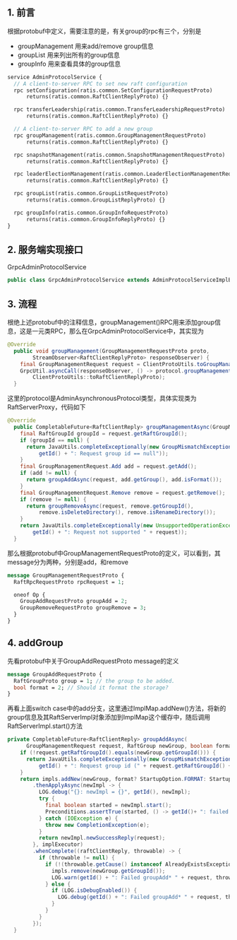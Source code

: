 ## 1. 前言

根据protobuf中定义，需要注意的是，有关group的rpc有三个，分别是

* groupManagement 用来add/remove group信息
* groupList 用来列出所有的group信息
* groupInfo 用来查看具体的group信息

```protobuf
service AdminProtocolService {
  // A client-to-server RPC to set new raft configuration
  rpc setConfiguration(ratis.common.SetConfigurationRequestProto)
      returns(ratis.common.RaftClientReplyProto) {}

  rpc transferLeadership(ratis.common.TransferLeadershipRequestProto)
      returns(ratis.common.RaftClientReplyProto) {}

  // A client-to-server RPC to add a new group
  rpc groupManagement(ratis.common.GroupManagementRequestProto)
      returns(ratis.common.RaftClientReplyProto) {}

  rpc snapshotManagement(ratis.common.SnapshotManagementRequestProto)
      returns(ratis.common.RaftClientReplyProto) {}

  rpc leaderElectionManagement(ratis.common.LeaderElectionManagementRequestProto)
      returns(ratis.common.RaftClientReplyProto) {}

  rpc groupList(ratis.common.GroupListRequestProto)
      returns(ratis.common.GroupListReplyProto) {}

  rpc groupInfo(ratis.common.GroupInfoRequestProto)
      returns(ratis.common.GroupInfoReplyProto) {}
}
```

## 2. 服务端实现接口

GrpcAdminProtocolService

```java
public class GrpcAdminProtocolService extends AdminProtocolServiceImplBase
```

## 3. 流程

根绝上述protobuf中的注释信息，groupManagement()RPC用来添加group信息，这是一元类RPC，那么在GrpcAdminProtocolService中，其实现为

```java
@Override
  public void groupManagement(GroupManagementRequestProto proto,
        StreamObserver<RaftClientReplyProto> responseObserver) {
    final GroupManagementRequest request = ClientProtoUtils.toGroupManagementRequest(proto);
    GrpcUtil.asyncCall(responseObserver, () -> protocol.groupManagementAsync(request),
        ClientProtoUtils::toRaftClientReplyProto);
  }
```

这里的protocol是AdminAsynchronousProtocol类型，具体实现类为RaftServerProxy，代码如下

```java
@Override
  public CompletableFuture<RaftClientReply> groupManagementAsync(GroupManagementRequest request) {
    final RaftGroupId groupId = request.getRaftGroupId();
    if (groupId == null) {
      return JavaUtils.completeExceptionally(new GroupMismatchException(
          getId() + ": Request group id == null"));
    }
    final GroupManagementRequest.Add add = request.getAdd();
    if (add != null) {
      return groupAddAsync(request, add.getGroup(), add.isFormat());
    }
    final GroupManagementRequest.Remove remove = request.getRemove();
    if (remove != null) {
      return groupRemoveAsync(request, remove.getGroupId(),
          remove.isDeleteDirectory(), remove.isRenameDirectory());
    }
    return JavaUtils.completeExceptionally(new UnsupportedOperationException(
        getId() + ": Request not supported " + request));
  }
```

那么根据protobuf中GroupManagementRequestProto的定义，可以看到，其message分为两种，分别是add，和remove

```protobuf
message GroupManagementRequestProto {
  RaftRpcRequestProto rpcRequest = 1;

  oneof Op {
    GroupAddRequestProto groupAdd = 2;
    GroupRemoveRequestProto groupRemove = 3;
  }
}
```

## 4. addGroup

先看protobuf中关于GroupAddRequestProto message的定义

```protobuf
message GroupAddRequestProto {
  RaftGroupProto group = 1; // the group to be added.
  bool format = 2; // Should it format the storage?
}
```

再看上面switch case中的add分支，这里通过ImplMap.addNew()方法，将新的group信息及其RaftServerImpl对象添加到ImplMap这个缓存中，随后调用RaftServerImpl.start()方法

```java
private CompletableFuture<RaftClientReply> groupAddAsync(
      GroupManagementRequest request, RaftGroup newGroup, boolean format) {
    if (!request.getRaftGroupId().equals(newGroup.getGroupId())) {
      return JavaUtils.completeExceptionally(new GroupMismatchException(
          getId() + ": Request group id (" + request.getRaftGroupId() + ") does not match the new group " + newGroup));
    }
    return impls.addNew(newGroup, format? StartupOption.FORMAT: StartupOption.RECOVER)
        .thenApplyAsync(newImpl -> {
          LOG.debug("{}: newImpl = {}", getId(), newImpl);
          try {
            final boolean started = newImpl.start();
            Preconditions.assertTrue(started, () -> getId()+ ": failed to start a new impl: " + newImpl);
          } catch (IOException e) {
            throw new CompletionException(e);
          }
          return newImpl.newSuccessReply(request);
        }, implExecutor)
        .whenComplete((raftClientReply, throwable) -> {
          if (throwable != null) {
            if (!(throwable.getCause() instanceof AlreadyExistsException)) {
              impls.remove(newGroup.getGroupId());
              LOG.warn(getId() + ": Failed groupAdd* " + request, throwable);
            } else {
              if (LOG.isDebugEnabled()) {
                LOG.debug(getId() + ": Failed groupAdd* " + request, throwable);
              }
            }
          }
        });
  }
```

